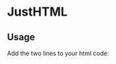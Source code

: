# JustHTML

## **Usage** ##
Add the two lines to your html code: <br />
  *<link href="https://aquitano.github.io/Other/JustHTML/JustHTML.css" rel="stylesheet"/>* <br />
  *<script src="https://aquitano.github.io/Other/JustHTML/JustHTML.js"></script>*

